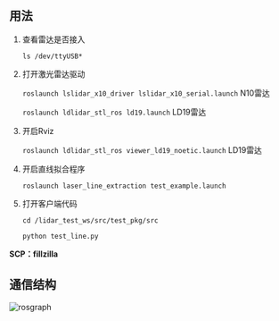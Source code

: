 ## 用法

1. 查看雷达是否接入

   `ls /dev/ttyUSB*`

2. 打开激光雷达驱动

   `roslaunch lslidar_x10_driver lslidar_x10_serial.launch`    N10雷达

   `roslaunch ldlidar_stl_ros ld19.launch`    LD19雷达

3. 开启Rviz

   `roslaunch ldlidar_stl_ros viewer_ld19_noetic.launch`    LD19雷达

4. 开启直线拟合程序

   `roslaunch laser_line_extraction test_example.launch`

5. 打开客户端代码

   `cd /lidar_test_ws/src/test_pkg/src`

   `python test_line.py`



**SCP：fillzilla**



## 通信结构

![rosgraph](/home/rq/lidar_test_ws/image/rosgraph.png)